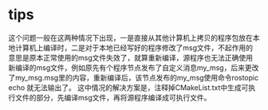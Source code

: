# tips
这个问题一般在这两种情况下出现，一是直接从其他计算机上拷贝的程序包放在本地计算机上编译时，二是对于本地已经写好的程序修改了msg文件，不起作用的意思是原本正常使用的msg文件失效了，就算重新编译，源程序也无法正确使用新编译的msg文件，例如原先有个程序节点发布了自定义消息my_msg，后来更改了my_msg.msg里的内容，重新编译后，该节点发布的my_msg使用命令rostopic echo 就无法输出了。 
这中情况的解决方案是，注释掉CMakeList.txt中生成可执行文件的部分，先编译msg文件，再将源程序编译成可执行文件。
